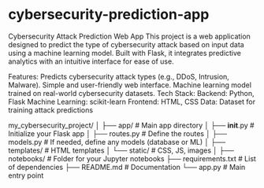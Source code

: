 # cybersecurity-prediction-app
 Cybersecurity Attack Prediction Web App
This project is a web application designed to predict the type of cybersecurity attack based on input data using a machine learning model. Built with Flask, it integrates predictive analytics with an intuitive interface for ease of use.

Features:
Predicts cybersecurity attack types (e.g., DDoS, Intrusion, Malware).
Simple and user-friendly web interface.
Machine learning model trained on real-world cybersecurity datasets.
Tech Stack:
Backend: Python, Flask
Machine Learning: scikit-learn
Frontend: HTML, CSS
Data: Dataset for training attack predictions


my_cybersecurity_project/
│
├── app/                    # Main app directory
│   ├── __init__.py         # Initialize your Flask app
│   ├── routes.py           # Define the routes
│   ├── models.py           # If needed, define any models (database or ML)
│   ├── templates/          # HTML templates
│   └── static/             # CSS, JS, images
│
├── notebooks/              # Folder for your Jupyter notebooks
├── requirements.txt        # List of dependencies
├── README.md               # Documentation
└── app.py                  # Main entry point
